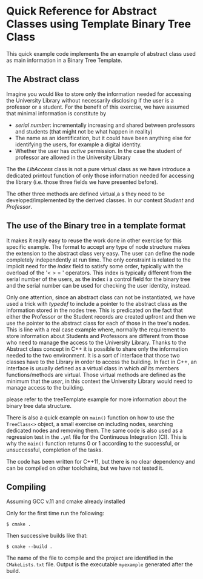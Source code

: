 # Quick Reference for Abstract Classes using Template Binary Tree Class

This quick example code implements the an example of abstract class used as main information in a Binary Tree Template.

## The Abstract class
Imagine you would like to store only the information needed for accessing the University Library without necessarily disclosing if the user is a professor or a student. For the benefit of this exercise, we have assumed that minimal information is constitute by
- _serial number_: incrementally increasing and shared between professors and students (that might not be what happen in reality)
- The name as an identification, but it could have been anything else for identifying the users, for example a digital identity.
- Whether the user has _active_ permission. In the case the student of professor are allowed in the University Library

The the _LibAccess_ class is not a pure virtual class as we have introduce a dedicated printout function of only those information needed for accessing the library (i.e. those three fields we have presented before).

The other three methods are defined virtual,a s they need to be developed/implemented by the derived classes. In our context _Student_ and _Professor_.


## The use of the Binary tree in a template format 

It makes it really easy to reuse the work done in other exercise for this specific example. The format to accept any type of node structure makes the extension to the abstract class very easy.  The user can define the node completely independently at run time. The only constraint is related to the implicit need for the _index_ field to satisfy some order, typically with the overload of the '< > = ' operators. This index is typically different from the serial number of the users, as the index i a control field for the binary tree and the serial number can be used for checking the user identity, instead.

Only one attention, since an abstract class can not be instantiated, we have used a trick with _typedef_ to include a pointer to the abstract class as the information stored in the nodes tree. This is predicated on the fact that either the Professor or the Student records are created upfront and then we use the pointer to the abstract class for each of those in the tree's nodes. This is line with a real case example where, normally the requirement to store information about Students and Professors are different from those who need to manage the access to the University Library. Thanks to the Abstract class concept in C++ it is possible to share only the information needed to the two environment. It is a sort of interface that those two classes have to the Library in order to access the building. In fact in C++, an interface is usually defined as a virtual class in which *all* its members functions/methods are virtual. Those virtual methods are defined as the minimum that the _user_, in this context the University Library would need to manage access to the building.

please refer to the treeTemplate example for more information about the binary tree data structure.


There is also a quick example on `main()` function on how to use the `TreeClass<>` object, a small exercise on including nodes, searching dedicated nodes and removing them. The same code is also used as a regression test in the `.yml` file for the Continuous Integration (CI). This is why the `main()` function returns 0 or 1 according to the successful, or unsuccessful, completion of the tasks.


The code has been written for C++11, but there is no clear dependency and can be compiled on other toolchains, but we have not tested it.



## Compiling
Assuming GCC v.11 and cmake already installed

Only for the first time run the following:

`$ cmake . `

Then successive builds like that:

`$ cmake --build . `

The name of the file to compile and the project are identified in the `CMakeLists.txt` file. 
Output is the executable `myexample` generated after the build.


